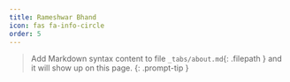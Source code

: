 ```yaml
---
title: Rameshwar Bhand
icon: fas fa-info-circle
order: 5
---
```


> Add Markdown syntax content to file `_tabs/about.md`{: .filepath } and it will show up on this page.
{: .prompt-tip }
